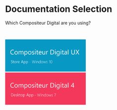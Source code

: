 # Documentation Selection

Which Compositeur Digital are you using?

<br>

[<img width="260" src="en/img/main_doc_ux-v3.jpg"/>](http://doc.compositeurdigital.com/UX/en/) [<img width="260" src="en/img/main_doc_v4-v3.jpg"/>](http://doc.compositeurdigital.com/en/)
